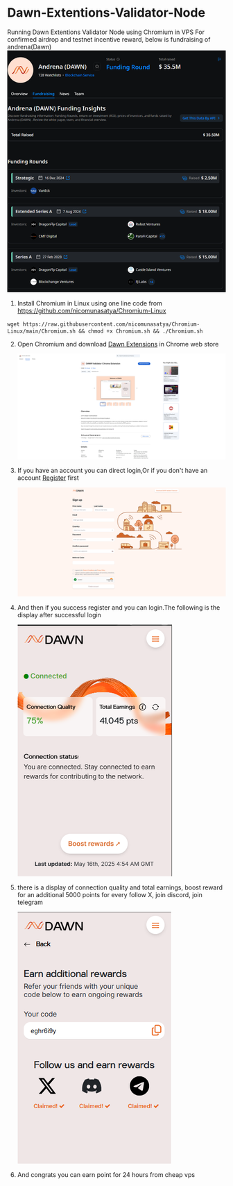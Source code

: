 # Dawn-Extentions-Validator-Node
Running Dawn Extentions Validator Node using Chromium in VPS
For confirmed airdrop and testnet incentive reward, below is fundraising of andrena(Dawn)
![Fundrasing](https://raw.githubusercontent.com/nicomunasatya/Dawn-Extentions-Node/main/img/fundrising.png)

1. Install Chromium in Linux using one line code from https://github.com/nicomunasatya/Chromium-Linux
```
wget https://raw.githubusercontent.com/nicomunasatya/Chromium-Linux/main/Chromium.sh && chmod +x Chromium.sh && ./Chromium.sh
```
2. Open Chromium and download [Dawn Extensions](https://chromewebstore.google.com/detail/dawn-validator-chrome-ext/fpdkjdnhkakefebpekbdhillbhonfjjp) in Chrome web store
   
   ![Install and Download Dawn Etentions](https://raw.githubusercontent.com/nicomunasatya/Dawn-Extentions-Node/main/img/1.png)
3. If you have an account you can direct login,Or if you don't have an account [Register](https://dashboard.dawninternet.com/signup) first
   
   ![Register](https://raw.githubusercontent.com/nicomunasatya/Dawn-Extentions-Node/main/img/2.png)
   
4. And then if you success register and you can login.The following is the display after successful login

   ![Display](https://raw.githubusercontent.com/nicomunasatya/Dawn-Extentions-Node/main/img/3.png)
   
5. there is a display of connection quality and total earnings, boost reward for an additional 5000 points for every follow X, join discord, join telegram

   ![Earn Reward](https://raw.githubusercontent.com/nicomunasatya/Dawn-Extentions-Node/main/img/4.png)
   
6. And congrats you can earn point for 24 hours from cheap vps 
